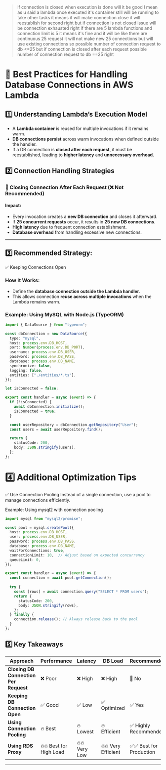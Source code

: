 > if connection is closed when execution is done will it be good I mean as u said a lambda once executed it's container still will be running to take other tasks it means if will make connection close it will reestablish for second right but if connection is not closed issue will be connection exhausted right if there are 5 lambda functions and connection limit is 5 it means it's fine and it will be like there are continuous 25 request it will not make new 25 connections but will use existing connections so possible number of connection request to db <=25 but if connection is closed after each request possible number of connection request to db ==25 right

# 🔹 Best Practices for Handling Database Connections in AWS Lambda

## 1️⃣ Understanding Lambda’s Execution Model
- A **Lambda container** is reused for multiple invocations if it remains warm.
- **DB connections persist** across warm invocations when defined outside the handler.
- If a DB connection is **closed after each request**, it must be reestablished, leading to **higher latency** and **unnecessary overhead**.

## 2️⃣ Connection Handling Strategies

### 🔴 Closing Connection After Each Request (❌ Not Recommended)
#### **Impact:**
- Every invocation creates a **new DB connection** and closes it afterward.
- If **25 concurrent requests** occur, it results in **25 new DB connections**.
- **High latency** due to frequent connection establishment.
- **Database overhead** from handling excessive new connections.

---

## 3️⃣ Recommended Strategy: 
✅ Keeping Connections Open
### **How It Works:**
- Define the **database connection outside the Lambda handler**.
- This allows connection **reuse across multiple invocations** when the Lambda remains warm.

### **Example: Using MySQL with Node.js (TypeORM)**
```typescript
import { DataSource } from "typeorm";

const dbConnection = new DataSource({
  type: "mysql",
  host: process.env.DB_HOST,
  port: Number(process.env.DB_PORT),
  username: process.env.DB_USER,
  password: process.env.DB_PASS,
  database: process.env.DB_NAME,
  synchronize: false,
  logging: false,
  entities: ["./entities/*.ts"],
});

let isConnected = false;

export const handler = async (event) => {
  if (!isConnected) {
    await dbConnection.initialize();
    isConnected = true;
  }

  const userRepository = dbConnection.getRepository("User");
  const users = await userRepository.find();

  return {
    statusCode: 200,
    body: JSON.stringify(users),
  };
};
```
# 4️⃣ Additional Optimization Tips
✅ Use Connection Pooling
Instead of a single connection, use a pool to manage connections efficiently.

Example: Using mysql2 with connection pooling

```typescript
import mysql from "mysql2/promise";

const pool = mysql.createPool({
  host: process.env.DB_HOST,
  user: process.env.DB_USER,
  password: process.env.DB_PASS,
  database: process.env.DB_NAME,
  waitForConnections: true,
  connectionLimit: 10,  // Adjust based on expected concurrency
  queueLimit: 0,
});

export const handler = async (event) => {
  const connection = await pool.getConnection();
  
  try {
    const [rows] = await connection.query("SELECT * FROM users");
    return {
      statusCode: 200,
      body: JSON.stringify(rows),
    };
  } finally {
    connection.release(); // Always release back to the pool
  }
};
```
## 5️⃣ Key Takeaways

| **Approach**                     | **Performance** | **Latency**  | **DB Load**      | **Recommended?**          |
|----------------------------------|---------------|------------|----------------|-------------------------|
| **Closing DB Connection Per Request** | ❌ Poor        | ❌ High     | ❌ High         | 🚫 No                   |
| **Keeping DB Connection Open**  | ✅ Good       | ✅ Low      | ✅ Optimized    | ✅ Yes                  |
| **Using Connection Pooling**    | 🔥 Best       | 🔥 Lowest  | 🔥 Efficient   | ✅ Highly Recommended   |
| **Using RDS Proxy**             | 🔥🔥 Best for High Load | 🔥🔥 Very Low | 🔥🔥 Very Efficient | ✅✅ Best for Production |

---